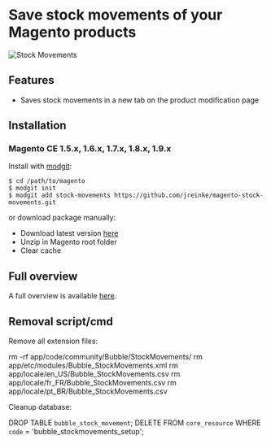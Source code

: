 # Save stock movements of your Magento products

![Stock Movements](http://i.imgur.com/Tpt6B.jpg)

## Features

* Saves stock movements in a new tab on the product modification page

## Installation

### Magento CE 1.5.x, 1.6.x, 1.7.x, 1.8.x, 1.9.x

Install with [modgit](https://github.com/jreinke/modgit):

    $ cd /path/to/magento
    $ modgit init
    $ modgit add stock-movements https://github.com/jreinke/magento-stock-movements.git

or download package manually:

* Download latest version [here](https://github.com/jreinke/magento-stock-movements/archive/master.zip)
* Unzip in Magento root folder
* Clear cache

## Full overview

A full overview is available [here](http://www.bubblecode.net/en/2012/02/07/magento-save-product-stock-moves/).

## Removal script/cmd

Remove all extension files:

 rm -rf app/code/community/Bubble/StockMovements/
 rm app/etc/modules/Bubble_StockMovements.xml
 rm app/locale/en_US/Bubble_StockMovements.csv
 rm app/locale/fr_FR/Bubble_StockMovements.csv
 rm app/locale/pt_BR/Bubble_StockMovements.csv

Cleanup database:

 DROP TABLE `bubble_stock_movement`;
 DELETE FROM `core_resource` WHERE `code` = 'bubble_stockmovements_setup';
